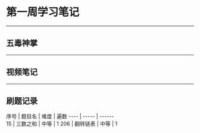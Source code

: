 # 第一周学习笔记
----
## 五毒神掌
----
## 视频笔记
----
## 刷题记录


序号 | 题目名  | 难度 | 遍数
---- | ----- | ------  
15  | 三数之和 | 中等 | 1
206  | 翻转链表 | 中等 | 1  
